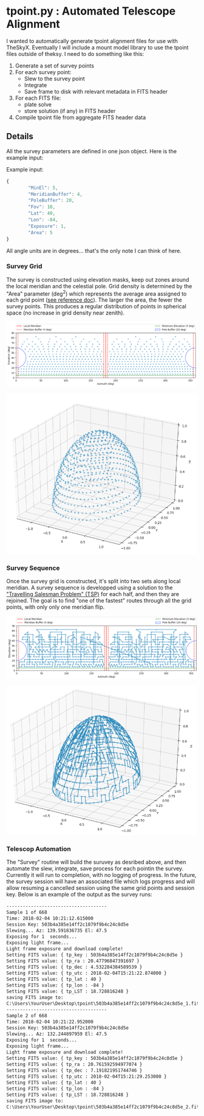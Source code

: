 # tpoint.py : Automated Telescope Alignment

I wanted to automatically generate tpoint alignment files for use with TheSkyX.  Eventually I will include a mount model library to use the tpoint files outside of theksy.  I need to do something like this:

1. Generate a set of survey points
2. For each survey point:
	* Slew to the survey point
	* Integrate
	* Save frame to disk with relevant metadata in FITS header
3. For each FITS file:
	* plate solve
	* store solution (if any) in FITS header
4. Compile tpoint file from aggregate FITS header data 

## Details

All the survey parameters are defined in one json object.  Here is the example input:

Example input:
```javascript
{
        "MinEl": 5,
        "MeridianBuffer": 4,
        "PoleBuffer": 20,
        "Fov": 10,
        "Lat": 40,
        "Lon": -84,
        "Exposure": 1,
        "Area": 5
}
```

All angle units are in degrees... that's the only note I can think of here.

### Survey Grid

The survey is constructed using elevation masks, keep out zones around the local meridian and the celestial pole.  Grid density is determined by the "Area" parameter (deg<sup>2</sup>) which represents the average area assigned to each grid point ([see reference doc](reference/sphere_equi.pdf)).  The larger the area, the fewer the survey points.  This produces a regular distribution of points in spherical space (no increase in grid density near zenith).

![alt text](docs/images/survey_2D.png "2D Survey Grid")

![alt text](docs/images/survey_3D.png "3D Survey Grid")

### Survey Sequence

Once the survey grid is constructed, it's split into two sets along local meridian.  A survey sequence is developped using a solution to the ["Travelling Salesman Problem" (TSP)](https://en.wikipedia.org/wiki/Travelling_salesman_problem) for each half, and then they are rejoined.  The goal is to find "one of the fastest" routes through all the grid points, with only only one meridian flip.

![alt text](docs/images/tsp_2D.png "2D Path Plot")

![alt text](docs/images/tsp_3D.png "3D Path Plot")


### Telescop Automation

The "Survey" routine will build the suruvey as desribed above, and then automate the slew, integrate, save process for each pointin the survey.  Currently it will run to completion, with no logging of progress.  In the future, the survey session will have an associated file which logs progress and will allow resuming a cancelled session using the same grid points and session key.  Below is an example of the output as the survey runs:

```
-------------------------------------
Sample 1 of 668
Time: 2018-02-04 10:21:12.615000
Session Key: 503b4a385e14ff2c1079f9b4c24c8d5e
Slewing... Az: 139.591836735 El: 47.5
Exposing for 1  seconds...
Exposing light frame...
Light frame exposure and download complete!
Setting FITS value: { tp_key : 503b4a385e14ff2c1079f9b4c24c8d5e }
Setting FITS value: { tp_ra : 20.47796847391697 }
Setting FITS value: { tp_dec : 4.532284384589539 }
Setting FITS value: { tp_utc : 2018-02-04T15:21:22.874000 }
Setting FITS value: { tp_lat : 40 }
Setting FITS value: { tp_lon : -84 }
Setting FITS value: { tp_LST : 18.728816248 }
saving FITS image to: C:\Users\YourUser\Desktop\tpoint\503b4a385e14ff2c1079f9b4c24c8d5e_1.fits
-------------------------------------
Sample 2 of 668
Time: 2018-02-04 10:21:22.952000
Session Key: 503b4a385e14ff2c1079f9b4c24c8d5e
Slewing... Az: 132.244897959 El: 47.5
Exposing for 1  seconds...
Exposing light frame...
Light frame exposure and download complete!
Setting FITS value: { tp_key : 503b4a385e14ff2c1079f9b4c24c8d5e }
Setting FITS value: { tp_ra : 20.761592594977074 }
Setting FITS value: { tp_dec : 7.191821951744746 }
Setting FITS value: { tp_utc : 2018-02-04T15:21:29.253000 }
Setting FITS value: { tp_lat : 40 }
Setting FITS value: { tp_lon : -84 }
Setting FITS value: { tp_LST : 18.728816248 }
saving FITS image to: C:\Users\YourUser\Desktop\tpoint\503b4a385e14ff2c1079f9b4c24c8d5e_2.fits
```